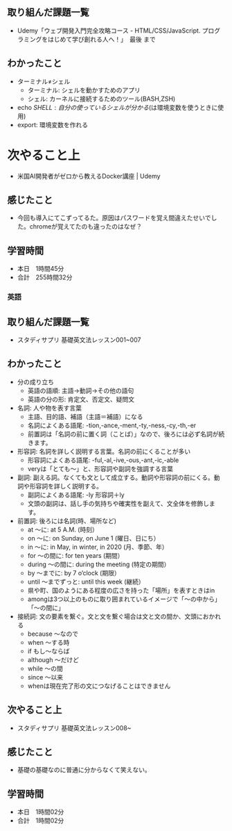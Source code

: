 ## 取り組んだ課題一覧
- Udemy「ウェブ開発入門完全攻略コース - HTML/CSS/JavaScript. プログラミングをはじめて学び創れる人へ！」　最後 まで
## わかったこと
- ターミナル≠シェル
    - ターミナル: シェルを動かすためのアプリ
    - シェル: カーネルに接続するためのツール(BASH,ZSH)
- echo $SHELL: 自分の使っているシェルが分かる($は環境変数を使うときに使用)
- export: 環境変数を作れる
# 次やること上
- 米国AI開発者がゼロから教えるDocker講座 | Udemy
## 感じたこと
- 今回も導入にてこずってるた。原因はパスワードを覚え間違えたせいでした。chromeが覚えてたのも違ったのはなぜ？
## 学習時間
- 本日　1時間45分
- 合計　255時間32分



### 英語
## 取り組んだ課題一覧
- スタディサプリ 基礎英文法レッスン001~007
## わかったこと
- 分の成り立ち
    - 英語の語順: 主語→動詞→その他の語句
    - 英語の分の形: 肯定文、否定文、疑問文
- 名詞: 人や物を表す言葉
    - 主語、目的語、補語（主語＝補語）になる
    - 名詞によくある語尾: -tion,-ance,-ment,-ty,-ness,-cy,-th,-er
    - 前置詞は「名詞の前に置く詞（ことば）」なので、後ろには必ず名詞が続きます。
- 形容詞: 名詞を詳しく説明する言葉。名詞の前にくることが多い
    - 形容詞によくある語尾: -ful,-al,-ive,-ous,-ant,-ic,-able
    - veryは「とても～」と、形容詞や副詞を強調する言葉
- 副詞: 副える詞。なくても文として成立する。動詞や形容詞の前にくる。動詞や形容詞を詳しく説明する。
    - 副詞によくある語尾: -ly 形容詞＋ly
    - 文頭の副詞は、話し手の気持ちや確実性を副えて、文全体を修飾します。
- 前置詞: 後ろには名詞(時、場所など)
    - at ～に: at 5 A.M. (時刻）
    - on ～に: on Sunday, on June 1 (曜日、日にち）
    - in ～に: in May, in winter, in 2020 (月、季節、年）
    - for ～の間に: for ten years (期間）
    - during ～の間に: during the meeting (特定の期間）
    - by ～までに: by 7 o’clock (期限）
    - until ～までずっと: until this week (継続）
    - 県や町、国のようにある程度の広さを持った「場所」を表すときはin
    - amongは3つ以上のものに取り囲まれているイメージで「～の中から」「～の間に」
- 接続詞: 文の要素を繋ぐ。文と文を繋ぐ場合は文と文の間か、文頭におかれる
    - because ～なので
    - when ～する時
    - if もし～ならば
    - although ～だけど
    - while ～の間
    - since ～以来
    - whenは現在完了形の文につなげることはできません
## 次やること上
- スタディサプリ 基礎英文法レッスン008~
## 感じたこと
- 基礎の基礎なのに普通に分からなくて笑えない。
## 学習時間
- 本日　1時間02分
- 合計　1時間02分